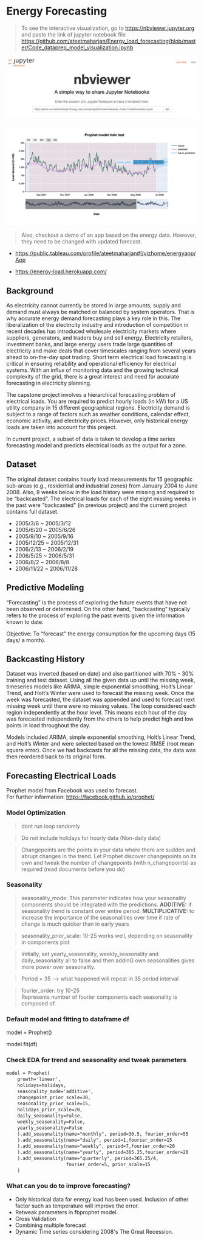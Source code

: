 # Energy Forecasting

> To see the interactive visualization, go to https://nbviewer.jupyter.org and paste the link of jupyter notebook file https://github.com/ateetmaharjan/Energy_load_forecasting/blob/master/Code_dataprep_model_visualization.ipynb

![nbviewer](nbviewer.png)

![Demo html graph](demo.png)



> Also, checkout a demo of an app based on the energy data. However, they need to be changed with updated forecast.

- https://public.tableau.com/profile/ateetmaharjan#!/vizhome/energyapp/App

- https://energy-load.herokuapp.com/

## Background
As electricity cannot currently be stored in large amounts, supply and demand must always be matched or balanced by system operators. That is why accurate energy demand forecasting plays
a key role in this. The liberalization of the electricity industry and introduction of competition in recent decades has introduced wholesale electricity markets where suppliers, generators, and traders buy and sell
energy. Electricity retailers, investment banks, and large energy users trade large
quantities of electricity and make deals that cover timescales ranging from several
years ahead to on-the-day spot trading. Short term electrical load forecasting is critical in ensuring reliability and operational
efficiency for electrical systems. With an influx of monitoring data and the growing technical
complexity of the grid, there is a great interest and need for accurate forecasting in electricity
planning.

The capstone project involves a hierarchical forecasting problem of electrical loads. You are
required to predict hourly loads (in kW) for a US utility company in 15 different geographical
regions. Electricity demand is subject to a range of factors such as weather conditions, calendar
effect, economic activity, and electricity prices. However, only historical energy loads are taken into account for this project.

In current project, a subset of data is taken to develop a time series forecasting model and predicts electrical loads as the output for a zone.

## Dataset

The original dataset contains hourly load measurements for 15 geographic sub-areas (e.g., residential
and industrial zones) from January 2004 to June 2008. Also, 8 weeks below in the load history were missing and required to be “backcasted”. The electrical loads for each of the eight missing weeks
in the past were "backcasted" (in previous project) and the current project contains full dataset.

- 2005/3/6 ~ 2005/3/12
- 2005/6/20 ~ 2005/6/26
- 2005/9/10 ~ 2005/9/16
- 2005/12/25 ~ 2005/12/31
- 2006/2/13 ~ 2006/2/19
- 2006/5/25 ~ 2006/5/31
- 2006/8/2 ~ 2006/8/8
- 2006/11/22 ~ 2006/11/28

## Predictive Modeling

“Forecasting” is the process of exploring the future events that have not been observed or
determined. On the other hand, “backcasting” typically refers to the process of exploring the past
events given the information known to date. 

Objective: To “forecast” the energy consumption for
the upcoming days (15 days/ a month).


## Backcasting History

Dataset was inverted (based on date) and also partitioned with 70% - 30% training and test dataset. Using all the given data up until the missing week, timeseries models like ARIMA, simple exponential smoothing, Holt’s Linear Trend, and Holt’s Winter were used to forecast the missing week. Once the week was forecasted, the dataset was appended and used to forecast next missing week until there were no missing values. The loop considered each region independently at the hour level. This means each hour of the day was forecasted independently from the others to help predict high and low points in load throughout the day.

Models included ARIMA, simple exponential smoothing, Holt’s Linear Trend, and Holt’s Winter and were selected based on the lowest RMSE (root mean square error). Once we had backcasts for all the missing data, the data was then reordered back to its original form.

## Forecasting Electrical Loads
 
Prophet model from Facebook was used to forecast. <br>For further information:
https://facebook.github.io/prophet/

### Model Optimization

> dont run loop randomly

>Do not include holidays for hourly data (Non-daily data)

> Changepoints are the points in your data where there are 
sudden and abrupt changes in the trend. Let Prophet discover changepoints on its own and tweak the number of 
changepoints (with n_changepoints) as required (read documents before you do)


### Seasonality
> seasonality_mode: This parameter indicates how your seasonality components should be integrated with the predictions. <B>ADDITIVE:</B> if seasonality trend is constant over entire period. <B>MULTIPLICATIVE:</B> to increase the importance of the seasonalities over time
if rate of change is much quicker than in early years

> seasonality_prior_scale: 10-25 works well, depending on seasonality in components plot

> Initially, set yearly_seasonality, weekly_seasonality and daily_seasonality all to false and then addinG own seasonalities gives more power over seasonality.

> Period = 35 --> what happened will repeat in 35 period interval

> fourier_order: try 10-25 <br>
Represents number of fourier components each seasonality is composed of.


### Default model and fitting to dataframe df

model = Prophet()       

model.fit(df) 

### Check EDA for trend and seasonality and tweak parameters

```from fbprophet import Prophet
model = Prophet(
    growth='linear',
    holidays=holidays,
    seasonality_mode='additive',
    changepoint_prior_scale=30,
    seasonality_prior_scale=15,
    holidays_prior_scale=20,
    daily_seasonality=False,
    weekly_seasonality=False,
    yearly_seasonality=False
    ).add_seasonality(name="monthly", period=30.5, fourier_order=55
    ).add_seasonality(name="daily", period=1,fourier_order=15
    ).add_seasonality(name="weekly", period=7,fourier_order=20
    ).add_seasonality(name="yearly", period=365.25,fourier_order=20
    ).add_seasonality(name="quarterly", period=365.25/4, 
                      fourier_order=5, prior_scale=15
    )
```

### What can you do to improve forecasting?

- Only historical data for energy load has been used. Inclusion of other factor such as temperature will improve the error.
- Retweak parameters in fbprophet model.
- Cross Validation
- Combining multiple forecast
- Dynamic Time series considering 2008's The Great Recession.